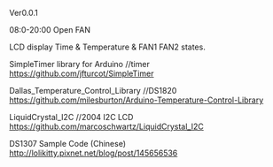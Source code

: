 Ver0.0.1

08:0-20:00 Open FAN

LCD display Time & Temperature & FAN1 FAN2 states.

SimpleTimer library for Arduino  //timer
https://github.com/jfturcot/SimpleTimer

Dallas_Temperature_Control_Library //DS1820
https://github.com/milesburton/Arduino-Temperature-Control-Library

LiquidCrystal_I2C  //2004 I2C LCD
https://github.com/marcoschwartz/LiquidCrystal_I2C

DS1307 Sample Code (Chinese)
http://lolikitty.pixnet.net/blog/post/145656536
